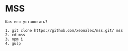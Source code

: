 # MSS
	Как его установить?

	1. git clone https://github.com/xeonalex/mss.git/ mss
	2. cd mss
	3. npm i
	4. gulp
